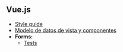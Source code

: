 ## Vue.js

- [Style guide](./style-guide.md)
- [Modelo de datos de vista y componentes](./view-model.md)
- **Forms:**
  - [Tests](./tests_form.md)